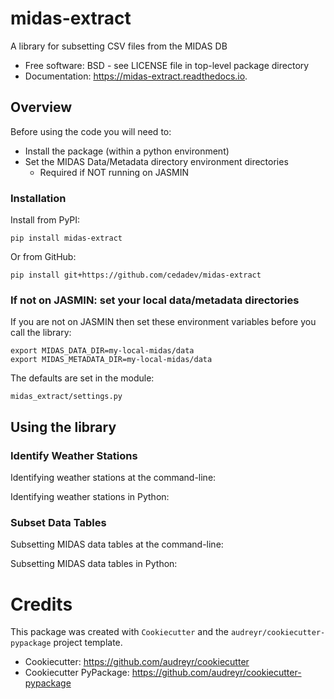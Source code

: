 # midas-extract

A library for subsetting CSV files from the MIDAS DB

* Free software: BSD - see LICENSE file in top-level package directory
* Documentation: https://midas-extract.readthedocs.io.

## Overview

Before using the code you will need to:

 - Install the package (within a python environment)
 - Set the MIDAS Data/Metadata directory environment directories
   - Required if NOT running on JASMIN

### Installation

Install from PyPI:

```
pip install midas-extract
```

Or from GitHub:

```
pip install git+https://github.com/cedadev/midas-extract
``` 

### If not on JASMIN: set your local data/metadata directories

If you are not on JASMIN then set these environment variables 
before you call the library:

```
export MIDAS_DATA_DIR=my-local-midas/data
export MIDAS_METADATA_DIR=my-local-midas/data
```

The defaults are set in the module:

 `midas_extract/settings.py`

## Using the library 

### Identify Weather Stations

Identifying weather stations at the command-line:



Identifying weather stations in Python:


### Subset Data Tables


Subsetting MIDAS data tables at the command-line:



Subsetting MIDAS data tables in Python:




# Credits

This package was created with `Cookiecutter` and the `audreyr/cookiecutter-pypackage` project template.

 * Cookiecutter: https://github.com/audreyr/cookiecutter
 * Cookiecutter PyPackage: https://github.com/audreyr/cookiecutter-pypackage
